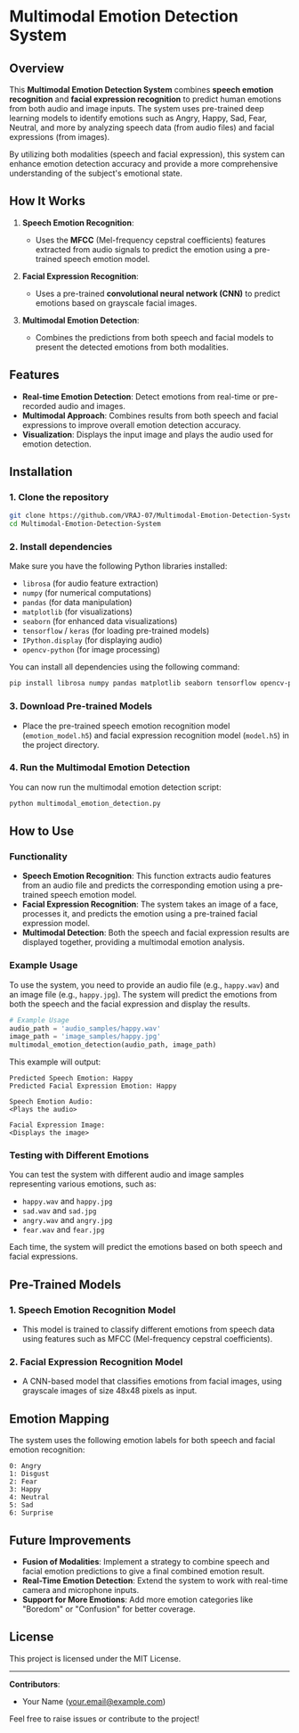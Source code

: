 # Multimodal Emotion Detection System

## Overview
This **Multimodal Emotion Detection System** combines **speech emotion recognition** and **facial expression recognition** to predict human emotions from both audio and image inputs. The system uses pre-trained deep learning models to identify emotions such as Angry, Happy, Sad, Fear, Neutral, and more by analyzing speech data (from audio files) and facial expressions (from images).

By utilizing both modalities (speech and facial expression), this system can enhance emotion detection accuracy and provide a more comprehensive understanding of the subject's emotional state.

## How It Works
1. **Speech Emotion Recognition**:
   - Uses the **MFCC** (Mel-frequency cepstral coefficients) features extracted from audio signals to predict the emotion using a pre-trained speech emotion model.
   
2. **Facial Expression Recognition**:
   - Uses a pre-trained **convolutional neural network (CNN)** to predict emotions based on grayscale facial images.

3. **Multimodal Emotion Detection**:
   - Combines the predictions from both speech and facial models to present the detected emotions from both modalities.

## Features
- **Real-time Emotion Detection**: Detect emotions from real-time or pre-recorded audio and images.
- **Multimodal Approach**: Combines results from both speech and facial expressions to improve overall emotion detection accuracy.
- **Visualization**: Displays the input image and plays the audio used for emotion detection.

## Installation

### 1. Clone the repository
```bash
git clone https://github.com/VRAJ-07/Multimodal-Emotion-Detection-System.git
cd Multimodal-Emotion-Detection-System
```

### 2. Install dependencies
Make sure you have the following Python libraries installed:
- `librosa` (for audio feature extraction)
- `numpy` (for numerical computations)
- `pandas` (for data manipulation)
- `matplotlib` (for visualizations)
- `seaborn` (for enhanced data visualizations)
- `tensorflow` / `keras` (for loading pre-trained models)
- `IPython.display` (for displaying audio)
- `opencv-python` (for image processing)
  
You can install all dependencies using the following command:
```bash
pip install librosa numpy pandas matplotlib seaborn tensorflow opencv-python
```

### 3. Download Pre-trained Models
- Place the pre-trained speech emotion recognition model (`emotion_model.h5`) and facial expression recognition model (`model.h5`) in the project directory.

### 4. Run the Multimodal Emotion Detection
You can now run the multimodal emotion detection script:
```bash
python multimodal_emotion_detection.py
```

## How to Use

### Functionality
- **Speech Emotion Recognition**: This function extracts audio features from an audio file and predicts the corresponding emotion using a pre-trained speech emotion model.
- **Facial Expression Recognition**: The system takes an image of a face, processes it, and predicts the emotion using a pre-trained facial expression model.
- **Multimodal Detection**: Both the speech and facial expression results are displayed together, providing a multimodal emotion analysis.

### Example Usage
To use the system, you need to provide an audio file (e.g., `happy.wav`) and an image file (e.g., `happy.jpg`). The system will predict the emotions from both the speech and the facial expression and display the results.

```python
# Example Usage
audio_path = 'audio_samples/happy.wav'
image_path = 'image_samples/happy.jpg'
multimodal_emotion_detection(audio_path, image_path)
```

This example will output:
```
Predicted Speech Emotion: Happy
Predicted Facial Expression Emotion: Happy

Speech Emotion Audio:
<Plays the audio>

Facial Expression Image:
<Displays the image>
```

### Testing with Different Emotions
You can test the system with different audio and image samples representing various emotions, such as:
- `happy.wav` and `happy.jpg`
- `sad.wav` and `sad.jpg`
- `angry.wav` and `angry.jpg`
- `fear.wav` and `fear.jpg`

Each time, the system will predict the emotions based on both speech and facial expressions.

## Pre-Trained Models
### 1. **Speech Emotion Recognition Model**
- This model is trained to classify different emotions from speech data using features such as MFCC (Mel-frequency cepstral coefficients).
  
### 2. **Facial Expression Recognition Model**
- A CNN-based model that classifies emotions from facial images, using grayscale images of size 48x48 pixels as input.

## Emotion Mapping
The system uses the following emotion labels for both speech and facial emotion recognition:

```
0: Angry
1: Disgust
2: Fear
3: Happy
4: Neutral
5: Sad
6: Surprise
```

## Future Improvements
- **Fusion of Modalities**: Implement a strategy to combine speech and facial emotion predictions to give a final combined emotion result.
- **Real-Time Emotion Detection**: Extend the system to work with real-time camera and microphone inputs.
- **Support for More Emotions**: Add more emotion categories like "Boredom" or "Confusion" for better coverage.

## License
This project is licensed under the MIT License.

---

**Contributors**:  
- Your Name (your.email@example.com)  

Feel free to raise issues or contribute to the project!
